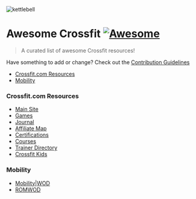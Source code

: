 ![kettlebell](http://www.clker.com/cliparts/x/q/T/g/D/o/kettlebell-clip-art-md.png)
# Awesome Crossfit [![Awesome](https://cdn.rawgit.com/sindresorhus/awesome/d7305f38d29fed78fa85652e3a63e154dd8e8829/media/badge.svg)](https://github.com/sindresorhus/awesome)

> A curated list of awesome Crossfit resources!

Have something to add or change? Check out the [Contribution Guidelines](CONTRIBUTING.md)

* [Crossfit.com Resources](#crossfitcom-resources)
* [Mobility](#mobility)

### Crossfit.com Resources

* [Main Site](http://www.crossfit.com)
* [Games](http://games.crossfit.com)
* [Journal](http://journal.crossfit.com)
* [Affiliate Map](http://map.crossfit.com)
* [Certifications](http://certifications.crossfit.com)
* [Courses](http://training.crossfit.com/courses)
* [Trainer Directory](http://trainerdirectory.crossfit.com)
* [Crossfit Kids](http://kids.crossfit.com) 

### Mobility

* [Mobility|WOD](https://mobilitywod.com)
* [ROMWOD](https://romwod.com)
